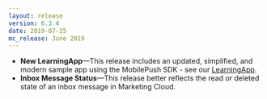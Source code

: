 ```yaml
---
layout: release
version: 6.3.4
date: 2019-07-25
mc_release: June 2019
---
```

* **New LearningApp**—This release includes an updated, simplified, and modern sample app using the MobilePush SDK - see our [LearningApp](https://github.com/salesforce-marketingcloud/MarketingCloudSDK-iOS/tree/master/LearningApp).
* **Inbox Message Status**—This release better reflects the read or deleted state of an inbox message in Marketing Cloud.
